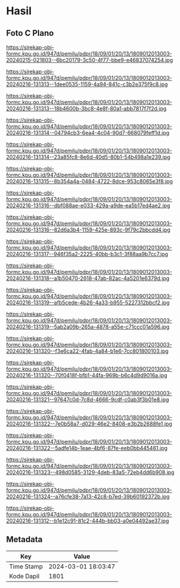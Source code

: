 # Hasil

## Foto C Plano

https://sirekap-obj-formc.kpu.go.id/947d/pemilu/pdpr/18/09/01/20/13/1809012013003-20240215-021803--6bc20179-3c50-4f77-bbe9-e46837074254.jpg

https://sirekap-obj-formc.kpu.go.id/947d/pemilu/pdpr/18/09/01/20/13/1809012013003-20240216-131313--1dee0535-1159-4a94-841c-c3b2e375f9c8.jpg

https://sirekap-obj-formc.kpu.go.id/947d/pemilu/pdpr/18/09/01/20/13/1809012013003-20240216-131313--18b4600b-3bc8-4e8f-80a1-abb7817f7f2d.jpg

https://sirekap-obj-formc.kpu.go.id/947d/pemilu/pdpr/18/09/01/20/13/1809012013003-20240216-131314--04794cb3-6ea4-4c04-90d7-668079feff1d.jpg

https://sirekap-obj-formc.kpu.go.id/947d/pemilu/pdpr/18/09/01/20/13/1809012013003-20240216-131314--23a85fc8-8e6d-40d5-80b1-54b498a1e239.jpg

https://sirekap-obj-formc.kpu.go.id/947d/pemilu/pdpr/18/09/01/20/13/1809012013003-20240216-131315--8b354a4a-0484-4722-8dce-953c8065e3f8.jpg

https://sirekap-obj-formc.kpu.go.id/947d/pemilu/pdpr/18/09/01/20/13/1809012013003-20240216-131316--dbf088ae-e033-429a-a9de-ea5b17ed4ae2.jpg

https://sirekap-obj-formc.kpu.go.id/947d/pemilu/pdpr/18/09/01/20/13/1809012013003-20240216-131316--82d6a3b4-1159-425e-893c-9f79c2bbcdd4.jpg

https://sirekap-obj-formc.kpu.go.id/947d/pemilu/pdpr/18/09/01/20/13/1809012013003-20240216-131317--946f35a2-2225-40bb-b3c1-3f88aa9b7cc7.jpg

https://sirekap-obj-formc.kpu.go.id/947d/pemilu/pdpr/18/09/01/20/13/1809012013003-20240216-131318--a1b50470-2618-47ab-82ac-4a5201e6379d.jpg

https://sirekap-obj-formc.kpu.go.id/947d/pemilu/pdpr/18/09/01/20/13/1809012013003-20240216-131319--afb5cede-4b26-4a33-b955-5227312bbcf2.jpg

https://sirekap-obj-formc.kpu.go.id/947d/pemilu/pdpr/18/09/01/20/13/1809012013003-20240216-131319--5ab2a09b-265a-4878-a55e-c71ccc01a596.jpg

https://sirekap-obj-formc.kpu.go.id/947d/pemilu/pdpr/18/09/01/20/13/1809012013003-20240216-131320--f3e6ca22-4fab-4a84-b1e6-7cc801800103.jpg

https://sirekap-obj-formc.kpu.go.id/947d/pemilu/pdpr/18/09/01/20/13/1809012013003-20240216-131320--70f0418f-bfb1-44fa-969b-b6c4d9d9016a.jpg

https://sirekap-obj-formc.kpu.go.id/947d/pemilu/pdpr/18/09/01/20/13/1809012013003-20240216-131321--97647c0d-7c8d-4666-9cdf-c0ab3f3b01e8.jpg

https://sirekap-obj-formc.kpu.go.id/947d/pemilu/pdpr/18/09/01/20/13/1809012013003-20240216-131322--7e0b58a7-d029-46e2-8408-e3b2b2688fe1.jpg

https://sirekap-obj-formc.kpu.go.id/947d/pemilu/pdpr/18/09/01/20/13/1809012013003-20240216-131322--5adfe14b-1eae-4bf6-87fe-eeb0bb445461.jpg

https://sirekap-obj-formc.kpu.go.id/947d/pemilu/pdpr/18/09/01/20/13/1809012013003-20240216-131323--498d0585-3129-4deb-83a5-72eb4dd6b908.jpg

https://sirekap-obj-formc.kpu.go.id/947d/pemilu/pdpr/18/09/01/20/13/1809012013003-20240216-131324--a76cfe38-7a13-42c8-b7ed-39b60192372b.jpg

https://sirekap-obj-formc.kpu.go.id/947d/pemilu/pdpr/18/09/01/20/13/1809012013003-20240216-131312--b1e12c91-81c2-444b-bb03-a0e04492ae37.jpg


## Metadata

| Key        | Value               |
| ---------- | ------------------- |
| Time Stamp | 2024-03-01 18:03:47 |
| Kode Dapil | 1801                |



